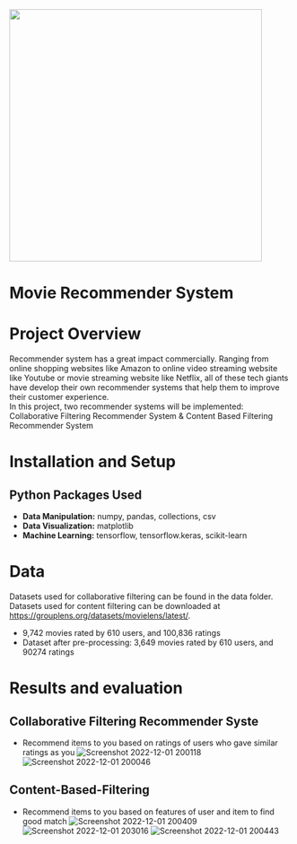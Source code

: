 <img src="https://github.com/trtrgfh/Movie-Recommender-System/assets/73056232/8907f554-2e58-4e81-a959-986762d1fbae" width="450"/>

# Movie Recommender System

# Project Overview
Recommender system has a great impact commercially. Ranging from online shopping websites like Amazon to online video streaming website like Youtube or movie streaming website like Netflix, all of these tech giants have develop their own recommender systems that help them to improve their customer experience.\
In this project, two recommender systems will be implemented: Collaborative Filtering Recommender System & Content Based Filtering Recommender System

# Installation and Setup
## Python Packages Used
- **Data Manipulation:** numpy, pandas, collections, csv
- **Data Visualization:** matplotlib
- **Machine Learning:** tensorflow, tensorflow.keras, scikit-learn

# Data
Datasets used for collaborative filtering can be found in the data folder.
Datasets used for content filtering can be downloaded at https://grouplens.org/datasets/movielens/latest/.
  - 9,742 movies rated by 610 users, and 100,836 ratings
  - Dataset after pre-processing: 3,649 movies rated by 610 users, and 90274 ratings

# Results and evaluation
## Collaborative Filtering Recommender Syste
- Recommend items to you based on ratings of users who gave similar ratings as you
![Screenshot 2022-12-01 200118](https://user-images.githubusercontent.com/73056232/205191434-c7acc7c2-fedd-40cf-8da0-821e73b77539.png)
![Screenshot 2022-12-01 200046](https://user-images.githubusercontent.com/73056232/205191441-36f263d3-0123-4575-bc41-f969b18eeab8.png)

## Content-Based-Filtering
- Recommend items to you based on features of user and item to find good match
![Screenshot 2022-12-01 200409](https://user-images.githubusercontent.com/73056232/205191613-686f0d4f-8fd3-4879-91fd-093b4645d522.png)
![Screenshot 2022-12-01 203016](https://user-images.githubusercontent.com/73056232/205194354-a03dca4c-1403-4786-8ca9-c5ae222d1eb2.png)
![Screenshot 2022-12-01 200443](https://user-images.githubusercontent.com/73056232/205191616-e35d7ecb-bfd8-4276-b654-3859280bab87.png)
